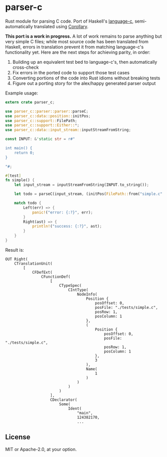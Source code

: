 # parser-c

Rust module for parsing C code. Port of Haskell's [language-c](https://github.com/visq/language-c), semi-automatically translated using [Corollary](https://github.com/tcr/corrode-but-in-rust).

**This port is a work in progress.** A lot of work remains to parse anything but very simple C files; while most source code has been translated from Haskell, errors in translation prevent it from matching language-c's functionality yet. Here are the next steps for achieving parity, in order:

1. Building up an equivalent test bed to language-c's, then automatically cross-check
1. Fix errors in the ported code to support those test cases
1. Converting portions of the code into Rust idioms without breaking tests
1. Figure out a porting story for the alex/happy generated parser output

Example usage:

```rust
extern crate parser_c;

use parser_c::parser::parser::parseC;
use parser_c::data::position::initPos;
use parser_c::support::FilePath;
use parser_c::support::Either::*;
use parser_c::data::input_stream::inputStreamFromString;

const INPUT: &'static str = r#"

int main() {
    return 0;
}

"#;

#[test]
fn simple() {
    let input_stream = inputStreamFromString(INPUT.to_string());

    let todo = parseC(input_stream, (initPos(FilePath::from("simple.c".to_string()))));

    match todo {
        Left(err) => {
            panic!("error: {:?}", err);
        }
        Right(ast) => {
            println!("success: {:?}", ast);
        }
    }
}
```

Result is:

```
OUT Right(
    CTranslationUnit(
        [
            CFDefExt(
                CFunctionDef(
                    [
                        CTypeSpec(
                            CIntType(
                                NodeInfo(
                                    Position {
                                        posOffset: 0,
                                        posFile: "./tests/simple.c",
                                        posRow: 1,
                                        posColumn: 1
                                    },
                                    (
                                        Position {
                                            posOffset: 0,
                                            posFile: "./tests/simple.c",
                                            posRow: 1,
                                            posColumn: 1
                                        },
                                        3
                                    ),
                                    Name(
                                        1
                                    )
                                )
                            )
                        )
                    ],
                    CDeclarator(
                        Some(
                            Ident(
                                "main",
                                124382170,
                                ...
```

## License

MIT or Apache-2.0, at your option.
